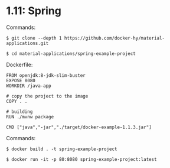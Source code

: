 # 1.11: Spring

Commands:
```
$ git clone --depth 1 https://github.com/docker-hy/material-applications.git

$ cd material-applications/spring-example-project
```

Dockerfile:
```
FROM openjdk:8-jdk-slim-buster
EXPOSE 8080
WORKDIR /java-app

# copy the project to the image
COPY . .

# building
RUN ./mvnw package

CMD ["java","-jar","./target/docker-example-1.1.3.jar"]
```

Commands:
```
$ docker build . -t spring-example-project

$ docker run -it -p 80:8080 spring-example-project:latest
```

